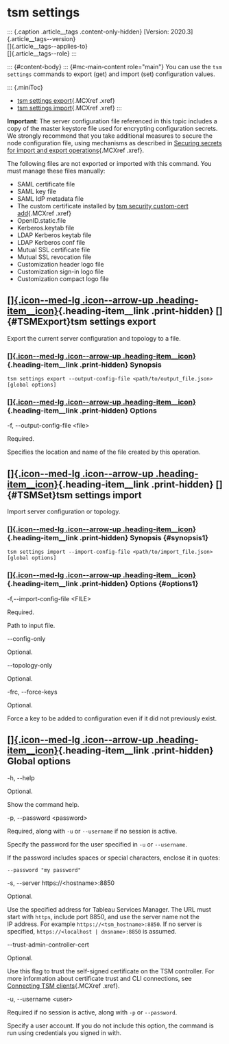 

tsm settings
============

::: {.caption .article__tags .content-only-hidden}
[Version: 2020.3]{.article__tags--version}\
[]{.article__tags--applies-to}\
[]{.article__tags--role}
:::

::: {#content-body}
::: {#mc-main-content role="main"}
You can use the `tsm settings` commands to export (get) and import (set)
configuration values.

::: {.miniToc}
-   [tsm settings
    export](https://help.tableau.com/current/server/en-us/cli_settings_tsm.htm#TSMExport){.MCXref
    .xref}
-   [tsm settings
    import](https://help.tableau.com/current/server/en-us/cli_settings_tsm.htm#TSMSet){.MCXref
    .xref}
:::

**Important**: The server configuration file referenced in this topic
includes a copy of the master keystore file used for encrypting
configuration secrets. We strongly recommend that you take additional
measures to secure the node configuration file, using mechanisms as
described in [Securing secrets for import and export
operations](https://help.tableau.com/current/server/en-us/security_secret_storage.htm#Securing){.MCXref
.xref}.

The following files are not exported or imported with this command. You
must manage these files manually:

-   SAML certificate file
-   SAML key file
-   SAML IdP metadata file
-   The custom certificate installed by [tsm security custom-cert
    add](https://help.tableau.com/current/server/en-us/cli_security_tsm.htm#custom-cert-add){.MCXref
    .xref}
-   OpenID.static.file
-   Kerberos.keytab file
-   LDAP Kerberos keytab file
-   LDAP Kerberos conf file
-   Mutual SSL certificate file
-   Mutual SSL revocation file
-   Customization header logo file
-   Customization sign-in logo file
-   Customization compact logo file

<div>

[[]{.icon--med-lg .icon--arrow-up .heading-item__icon}](https://help.tableau.com/current/server/en-us/cli_settings_tsm.htm#){.heading-item__link .print-hidden} []{#TSMExport}tsm settings export
-------------------------------------------------------------------------------------------------------------------------------------------------------------------------------------------------

</div>

Export the current server configuration and topology to a file.

<div>

### [[]{.icon--med-lg .icon--arrow-up .heading-item__icon}](https://help.tableau.com/current/server/en-us/cli_settings_tsm.htm#){.heading-item__link .print-hidden} Synopsis

</div>

`tsm settings export --output-config-file <path/to/output_file.json> [global options]`

<div>

### [[]{.icon--med-lg .icon--arrow-up .heading-item__icon}](https://help.tableau.com/current/server/en-us/cli_settings_tsm.htm#){.heading-item__link .print-hidden} Options

</div>

-f, \--output-config-file \<file\>

Required.

Specifies the location and name of the file created by this operation.

<div>

[[]{.icon--med-lg .icon--arrow-up .heading-item__icon}](https://help.tableau.com/current/server/en-us/cli_settings_tsm.htm#){.heading-item__link .print-hidden} []{#TSMSet}tsm settings import
----------------------------------------------------------------------------------------------------------------------------------------------------------------------------------------------

</div>

Import server configuration or topology.

<div>

### [[]{.icon--med-lg .icon--arrow-up .heading-item__icon}](https://help.tableau.com/current/server/en-us/cli_settings_tsm.htm#){.heading-item__link .print-hidden} Synopsis {#synopsis1}

</div>

`tsm settings import --import-config-file <path/to/import_file.json> [global options]`

<div>

### [[]{.icon--med-lg .icon--arrow-up .heading-item__icon}](https://help.tableau.com/current/server/en-us/cli_settings_tsm.htm#){.heading-item__link .print-hidden} Options {#options1}

</div>

-f,\--import-config-file \<FILE\>

Required.

Path to input file.

\--config-only

Optional.

\--topology-only

Optional.

-frc, \--force-keys

Optional.

Force a key to be added to configuration even if it did not previously
exist.

<div>

[[]{.icon--med-lg .icon--arrow-up .heading-item__icon}](https://help.tableau.com/current/server/en-us/cli_settings_tsm.htm#){.heading-item__link .print-hidden} Global options
------------------------------------------------------------------------------------------------------------------------------------------------------------------------------

</div>

-h, \--help

Optional.

Show the command help.

-p, \--password \<password\>

Required, along with `-u` or `--username` if no session is active.

Specify the password for the user specified in `-u` or `--username`.

If the password includes spaces or special characters, enclose it in
quotes:

`--password "my password"`

-s, \--server https://\<hostname\>:8850

Optional.

Use the specified address for Tableau Services Manager. The URL must
start with `https`, include port 8850, and use the server name not the
IP address. For example `https://<tsm_hostname>:8850`. If no server is
specified, `https://<localhost | dnsname>:8850` is assumed.

\--trust-admin-controller-cert

Optional.

Use this flag to trust the self-signed certificate on the
TSM controller. For more information about certificate trust and
CLI connections, see [Connecting
TSM clients](https://help.tableau.com/current/server/en-us/tsm_overview.htm#Connecti){.MCXref
.xref}.

-u, \--username \<user\>

Required if no session is active, along with `-p` or `--password`.

Specify a user account. If you do not include this option, the command
is run using credentials you signed in with.
